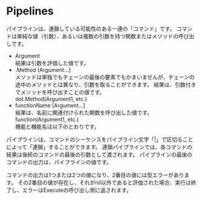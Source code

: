 # Pipelines

パイプラインは、連鎖している可能性のある一連の「コマンド」です。 コマンドは単純な値（引数）、あるいは複数の引数を持つ関数またはメソッドの呼び出しです。

- Argument  
    結果は引数を評価した値です。
- .Method [Argument...]  
    メソッドは単独でもチェーンの最後の要素でもかまいませんが、チェーンの途中のメソッドとは異なり、引数を取ることができます。 結果は、引数付きでメソッドを呼び出すことの値です。  
        dot.Method(Argument1, etc.)
- functionName [Argument...]  
    結果は、名前に関連付けられた関数を呼び出した値です。  
    function(Argument1, etc.)  
    機能と機能名は以下のとおりです。

パイプラインは、コマンドのシーケンスをパイプライン文字「|」で区切ることによって「連鎖」することができます。 連鎖パイプラインでは、各コマンドの結果は後続のコマンドの最後の引数として渡されます。 パイプラインの最後のコマンドの出力は、パイプラインの値です。

コマンドの出力は1つまたは2つの値になり、2番目の値には型エラーがあります。 その2番目の値が存在し、それがnil以外であると評価された場合、実行は終了し、エラーはExecuteの呼び出し側に返されます。
